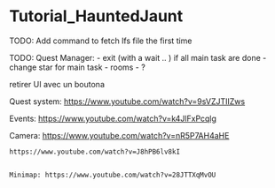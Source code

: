 # Tutorial_HauntedJaunt

TODO: Add command to fetch lfs file the first time

TODO: Quest Manager:
	- exit (with a wait .. ) if all main task are done
	- change star for main task
	- rooms
	- ? 


retirer UI avec un boutona


Quest system: 
	https://www.youtube.com/watch?v=9sVZJTIIZws

Events: 
	https://www.youtube.com/watch?v=k4JlFxPcqlg

Camera: 
	https://www.youtube.com/watch?v=nR5P7AH4aHE


	https://www.youtube.com/watch?v=J8hPB6lv8kI


	Minimap: https://www.youtube.com/watch?v=28JTTXqMvOU